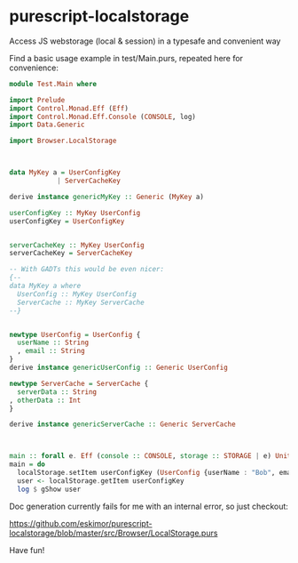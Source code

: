 # purescript-localstorage
Access JS webstorage (local &amp; session) in a typesafe and convenient way

Find a basic usage example in test/Main.purs, repeated here for convenience:

```purescript
module Test.Main where

import Prelude
import Control.Monad.Eff (Eff)
import Control.Monad.Eff.Console (CONSOLE, log)
import Data.Generic

import Browser.LocalStorage



data MyKey a = UserConfigKey
            | ServerCacheKey

derive instance genericMyKey :: Generic (MyKey a)

userConfigKey :: MyKey UserConfig
userConfigKey = UserConfigKey


serverCacheKey :: MyKey UserConfig
serverCacheKey = ServerCacheKey

-- With GADTs this would be even nicer:
{--
data MyKey a where
  UserConfig :: MyKey UserConfig
  ServerCache :: MyKey ServerCache
--}


newtype UserConfig = UserConfig {
  userName :: String
  , email :: String
}
derive instance genericUserConfig :: Generic UserConfig

newtype ServerCache = ServerCache {
  serverData :: String
, otherData :: Int
}

derive instance genericServerCache :: Generic ServerCache



main :: forall e. Eff (console :: CONSOLE, storage :: STORAGE | e) Unit
main = do
  localStorage.setItem userConfigKey (UserConfig {userName : "Bob", email : "bob@bob.com"})
  user <- localStorage.getItem userConfigKey
  log $ gShow user

```

Doc generation currently fails for me with an internal error, so just checkout:

https://github.com/eskimor/purescript-localstorage/blob/master/src/Browser/LocalStorage.purs

Have fun!
